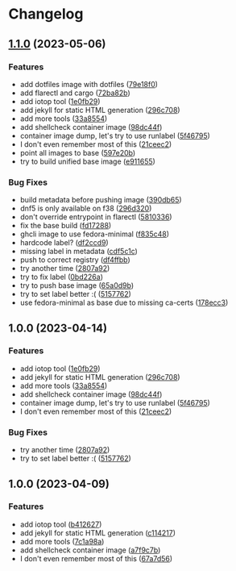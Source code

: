 # Changelog

## [1.1.0](https://github.com/akdev1l/container-images/compare/v1.0.0...v1.1.0) (2023-05-06)


### Features

* add dotfiles image with dotfiles ([79e18f0](https://github.com/akdev1l/container-images/commit/79e18f07cea8685799c8db7ef0916908e6a72cd4))
* add flarectl and cargo ([72ba82b](https://github.com/akdev1l/container-images/commit/72ba82b12587e63d5da0ce55d497687f08bf01c4))
* add iotop tool ([1e0fb29](https://github.com/akdev1l/container-images/commit/1e0fb29e87b0ecd2c9b044b66fc98f1b8adebbf6))
* add jekyll for static HTML generation ([296c708](https://github.com/akdev1l/container-images/commit/296c70894c5e2cbee0ef0cb07c27af0dbe4ea094))
* add more tools ([33a8554](https://github.com/akdev1l/container-images/commit/33a85548cd03b265d8966bc8614f2024012cd187))
* add shellcheck container image ([98dc44f](https://github.com/akdev1l/container-images/commit/98dc44f7d3b9518ebc14e2a13ea8040829f03a0e))
* container image dump, let's try to use runlabel ([5f46795](https://github.com/akdev1l/container-images/commit/5f467959358d6150cb743a713d6dc5b219b6bb7f))
* I don't even remember most of this ([21ceec2](https://github.com/akdev1l/container-images/commit/21ceec2a8996abd824c98aadbd72d3748f9a9db3))
* point all images to base ([597e20b](https://github.com/akdev1l/container-images/commit/597e20bc28b51e870fad093b6012444e7b845822))
* try to build unified base image ([e911655](https://github.com/akdev1l/container-images/commit/e911655d34ea55719e5860916bdb2d7513813a6f))


### Bug Fixes

* build metadata before pushing image ([390db65](https://github.com/akdev1l/container-images/commit/390db6509149903f9cbeaa2b09aa382111af2ba1))
* dnf5 is only available on f38 ([296d320](https://github.com/akdev1l/container-images/commit/296d3209df27c12b13ede6ceddb74bbc95ac9fea))
* don't override entrypoint in flarectl ([5810336](https://github.com/akdev1l/container-images/commit/5810336047d757b97a14bd726bfc0ed28bc60ff0))
* fix the base build ([fd17288](https://github.com/akdev1l/container-images/commit/fd172887dd5a3a1322e98f82a0995fa192c3fce8))
* ghcli image to use fedora-minimal ([f835c48](https://github.com/akdev1l/container-images/commit/f835c48758818399c7fcd6d7ed5ad7ffacde4c82))
* hardcode label? ([df2ccd9](https://github.com/akdev1l/container-images/commit/df2ccd99e7b1ad8c6319e18a4fad476218fbfadd))
* missing label in metadata ([cdf5c1c](https://github.com/akdev1l/container-images/commit/cdf5c1c9aea5f926ca9b4d81c8527c21a72161f6))
* push to correct registry ([df4ffbb](https://github.com/akdev1l/container-images/commit/df4ffbb6822748e701db956eee15f50aa110276b))
* try another time ([2807a92](https://github.com/akdev1l/container-images/commit/2807a922fc28014fb860ecd1ef60cea979bab1f3))
* try to fix label ([0bd226a](https://github.com/akdev1l/container-images/commit/0bd226a15ca2627a2df15cfdabfbf47a6c0a331d))
* try to push base image ([65a0d9b](https://github.com/akdev1l/container-images/commit/65a0d9b56ccc761e8e377b6a80a601f05ed33e12))
* try to set label better :( ([5157762](https://github.com/akdev1l/container-images/commit/51577620c81d3c573e4a506873f9fa044d8b2756))
* use fedora-minimal as base due to missing ca-certs ([178ecc3](https://github.com/akdev1l/container-images/commit/178ecc321df219ad35772981c25ea9dc50b6ee0d))

## 1.0.0 (2023-04-14)


### Features

* add iotop tool ([1e0fb29](https://github.com/akdev1l/container-images/commit/1e0fb29e87b0ecd2c9b044b66fc98f1b8adebbf6))
* add jekyll for static HTML generation ([296c708](https://github.com/akdev1l/container-images/commit/296c70894c5e2cbee0ef0cb07c27af0dbe4ea094))
* add more tools ([33a8554](https://github.com/akdev1l/container-images/commit/33a85548cd03b265d8966bc8614f2024012cd187))
* add shellcheck container image ([98dc44f](https://github.com/akdev1l/container-images/commit/98dc44f7d3b9518ebc14e2a13ea8040829f03a0e))
* container image dump, let's try to use runlabel ([5f46795](https://github.com/akdev1l/container-images/commit/5f467959358d6150cb743a713d6dc5b219b6bb7f))
* I don't even remember most of this ([21ceec2](https://github.com/akdev1l/container-images/commit/21ceec2a8996abd824c98aadbd72d3748f9a9db3))


### Bug Fixes

* try another time ([2807a92](https://github.com/akdev1l/container-images/commit/2807a922fc28014fb860ecd1ef60cea979bab1f3))
* try to set label better :( ([5157762](https://github.com/akdev1l/container-images/commit/51577620c81d3c573e4a506873f9fa044d8b2756))

## 1.0.0 (2023-04-09)


### Features

* add iotop tool ([b412627](https://github.com/akdev1l/container-images/commit/b4126277449f33d0c697168e027f55500cdddfac))
* add jekyll for static HTML generation ([c114217](https://github.com/akdev1l/container-images/commit/c1142178843744c3f180b6682719bb76618a7a04))
* add more tools ([7c1a98a](https://github.com/akdev1l/container-images/commit/7c1a98af11114e44659340319bb9a5e4e2744f79))
* add shellcheck container image ([a7f9c7b](https://github.com/akdev1l/container-images/commit/a7f9c7b6b854b72b5f93daf91709d7b9abd1c2e7))
* I don't even remember most of this ([67a7d56](https://github.com/akdev1l/container-images/commit/67a7d565e20a8ba60138a71e8e1acd5b45e0d8aa))
